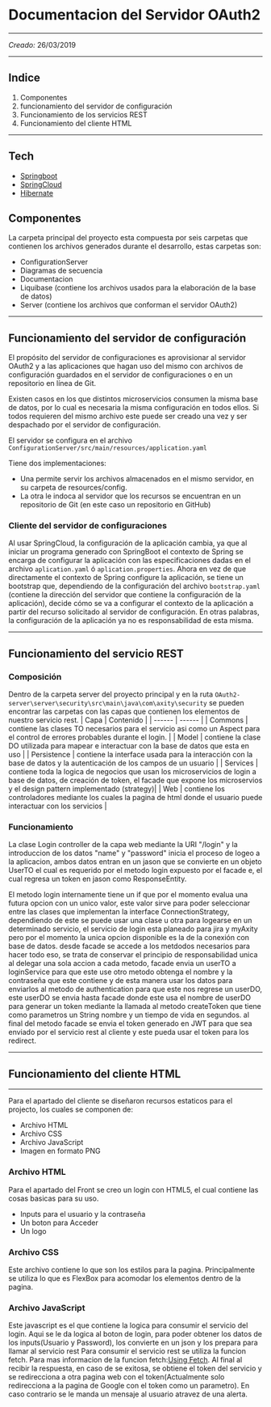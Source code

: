 # Documentacion del Servidor OAuth2
***
*Creado:* 26/03/2019
***
## Indice
1. Componentes
3. funcionamiento del servidor de configuración
4. Funcionamiento de los servicios REST
5. Funcionamiento del cliente HTML
***

## Tech
* [Springboot]()
* [SpringCloud]()
* [Hibernate]()

## Componentes
La carpeta principal del proyecto esta compuesta por seis carpetas que contienen los archivos generados durante el desarrollo, estas carpetas son:

* ConfigurationServer
* Diagramas de secuencia
* Documentacion
* Liquibase (contiene los archivos usados para la elaboración de la base de datos)
* Server (contiene los archivos que conforman el servidor OAuth2)
***
## Funcionamiento del servidor de configuración

El propósito del servidor de configuraciones es aprovisionar al servidor OAuth2 y a las aplicaciones que hagan uso del mismo con archivos de configuración guardados en el servidor de configuraciones o en un repositorio en línea de Git.

Existen casos en los que distintos microservicios consumen la misma base de datos, por lo cual es necesaria la misma configuración en todos ellos. Si todos requieren del mismo archivo este puede ser creado una vez y ser despachado por el servidor de configuración.

El servidor se configura en el archivo `ConfigurationServer/src/main/resources/application.yaml`

Tiene dos implementaciones:
* Una permite servir los archivos almacenados en el mismo servidor, en su carpeta de resources/config.
* La otra le indoca al servidor que los recursos se encuentran en un repositorio de Git (en este caso un repositorio en GitHub)

### Cliente del servidor de configuraciones
Al usar SpringCloud, la configuración de la aplicación cambia, ya que al iniciar un programa generado con SpringBoot el contexto de Spring se encarga de configurar la aplicación con las especificaciones dadas en el archivo `aplication.yaml` ó `aplication.properties`. Ahora en vez de que directamente el contexto de Spring configure la aplicación, se tiene un bootstrap que, dependiendo de la configuración del archivo `bootstrap.yaml` (contiene la dirección del servidor que contiene la configuración de la aplicación), decide cómo se va a configurar el contexto de la aplicación a partir del recurso solicitado al servidor de configuración. En otras palabras, la configuración de la aplicación ya no es responsabilidad de esta misma.

***
## Funcionamiento del servicio REST
### Composición
Dentro de la carpeta server del proyecto principal y en la ruta `OAuth2-server\server\security\src\main\java\com\axity\security` se pueden encontrar las carpetas con las capas que contienen los elementos de nuestro servicio rest.
| Capa | Contenido |
| ------ | ------ |
| Commons | contiene las clases TO necesarios para el servicio asi como un Aspect para el control de errores probables durante el login. |
| Model | contiene la clase DO utilizada para mapear e interactuar con la base de datos que esta en uso |
| Persistence | contiene la interface usada para la interacción con la base de datos y la autenticación de los campos de un usuario |
| Services | contiene toda la logica de negocios que usan los microservicios de login a base de datos, de creación de token, el facade que expone los microservios y el design pattern implementado (strategy)|
| Web | contiene los controladores mediante los cuales la pagina de html donde el usuario puede interactuar con los servicios |

### Funcionamiento 

La clase Login controller de la capa web mediante la URI "/login" y la introduccion de los datos "name" y "password" inicia el proceso de logeo a la aplicacion, ambos datos entran en un jason que se convierte en un objeto UserTO el cual es requerido por el metodo login expuesto por el facade e, el cual regresa un token en jason como ResponseEntity.

El metodo login internamente tiene un if que por el momento evalua una futura opcion con un unico valor, este valor sirve para poder seleccionar entre las clases que implementan la interface ConnectionStrategy, dependiendo de este se puede usar una clase u otra para logearse en un determinado servicio, el servicio de login esta planeado para jira y myAxity pero por el momento la unica opcion disponible es la de la conexión con base de datos.
desde facade se accede a los metdodos necesarios para hacer todo eso, se trata de conservar el principio de responsabilidad unica al delegar una sola accion a cada metodo, facade envia un userTO a loginService para que este use otro metodo obtenga el nombre y la contraseña que este contiene y de esta manera usar los datos para enviarlos al metodo de authentication para que este nos regrese un userDO, este userDO se envia hasta facade donde este usa el nombre de userDO para generar un token mediante la llamada al metodo createToken que tiene como parametros un String nombre y un tiempo de vida en segundos.
al final del metodo facade se envia el token generado en JWT para que sea enviado por el servicio rest al cliente y este pueda usar el token para los redirect.

***
## Funcionamiento del cliente HTML
***
Para el apartado del cliente se diseñaron recursos estaticos para el projecto, los cuales se componen de:
- Archivo HTML
- Archivo CSS
- Archivo JavaScript
- Imagen en formato PNG

### Archivo HTML

Para el apartado del Front se creo un login con HTML5, el cual contiene las cosas basicas para su uso.
- Inputs para el usuario y la contraseña
- Un boton para Acceder
- Un logo

### Archivo CSS

Este archivo contiene lo que son los estilos para la pagina.
Principalmente se utiliza lo que es FlexBox para acomodar los elementos dentro de la pagina.

### Archivo JavaScript
Este javascript es el que contiene la logica para consumir el servicio del login.
Aqui se le da logica al boton de login, para poder obtener los datos de los inputs(Usuario y Password), los convierte en un json y los prepara para llamar al servicio rest
Para consumir el servicio rest se utiliza la funcion fetch.
Para mas informacion de la funcion fetch:[Using Fetch](https://developer.mozilla.org/en-US/docs/Web/API/Fetch_API/Using_Fetch).
Al final al recibir la respuesta, en caso de se exitosa, se obtiene el token del servicio y se redirecciona a otra pagina web con el token(Actualmente solo redirecciona a la pagina de Google con el token como un parametro). En caso contrario se le manda un mensaje al usuario atravez de una alerta.

